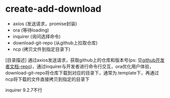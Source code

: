 # create-add-download

* axios (发送请求，promise封装)
* ora (等待loading)
* inquirer (询问选择命令)
* download-git-repo (从github上拉取仓库)
* ncp (拷贝文件到指定目录下)

[目录描述] 通过axios发送请求，获取github上的仓库和版本号(ps: 见[github开发者文档-repo](https://developer.github.com/v3/repos))，通过inquirer与开发者进行命令行交互，ora优化用户体验，download-git-repo将仓库下载到对应的目录下，通常为.template下，再通过ncp将下载的文件直接拷贝到指定的目录下



inquirer 9.2.7不行
